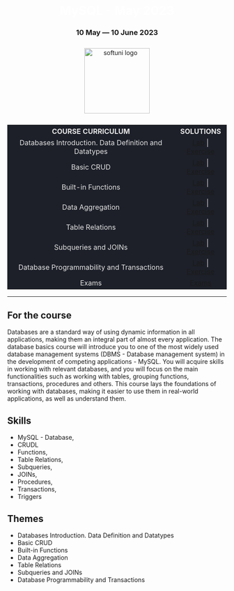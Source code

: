 <div align="center">
<h1 style="color:white">MySQL - May 2023</h1>
<h3>10 May ― 10 June 2023</h3>
<img src="https://upload.wikimedia.org/wikipedia/commons/7/76/Logo_Software_University_%28SoftUni%29_-_blue.png" 
  alt="softuni logo"
  style="position:relative; width:150px; padding:10px; margin: 0 auto;"
  />

<table style="width:100%; max-width:1000px; background-color:#1d2029; color:#e4e4e4">
<tr>
  <th style="text-align:center; vertical-align: middle;">COURSE  CURRICULUM</th>
  <th style="text-align:center; vertical-align: middle;">SOLUTIONS</th>
</tr>
<tr>
  <td style="text-align: center; vertical-align: middle;">Databases Introduction. Data Definition and Datatypes  </td>
  <td style="text-align: center; vertical-align: middle;">
    <a href="https://github.com/DimitarMitev92/MySQL-softuni/tree/main/01.%20Data%20Definition%20And%20Data%20Types%20-%20Lab">Lab</a> |
    <a href="https://github.com/DimitarMitev92/MySQL-softuni/tree/main/02.%20%20Data%20Definition%20and%20Data%20Types%20-%20Exercises">Exercise</a> 
  </td>
</tr>
<tr>
  <td style="text-align: center; vertical-align: middle;">Basic CRUD  </td>
  <td style="text-align: center; vertical-align: middle;">
    <a href="https://github.com/DimitarMitev92/MySQL-softuni/tree/main/03.%20Basic%20CRUD%20-%20Lab">Lab</a> |
    <a href=https://github.com/DimitarMitev92/MySQL-softuni/tree/main/04.%20Basic%20CRUD%20-%20Exercises">Exercise</a> 
  </td>
</tr>
<tr>
  <td style="text-align: center; vertical-align: middle;">Built-in Functions  </td>
  <td style="text-align: center; vertical-align: middle;">
    <a href="https://github.com/DimitarMitev92/MySQL-softuni/tree/main/05.%20Built-in%20Functions%20-%20Lab">Lab</a> |
    <a href="https://github.com/DimitarMitev92/MySQL-softuni/tree/main/06.%20Built-in%20Functions%20-%20Exercises">Exercise</a> 
  </td>
</tr>
<tr>
  <td style="text-align: center; vertical-align: middle;">Data Aggregation </td>
  <td style="text-align: center; vertical-align: middle;">
    <a href="https://github.com/DimitarMitev92/MySQL-softuni/tree/main/07.%20Data%20Aggregation%20-%20Lab">Lab</a> |
    <a href="https://github.com/DimitarMitev92/MySQL-softuni/tree/main/08.%20Data%20Aggregation%20-%20Exercises">Exercise</a> 
  </td>
</tr>
<tr>
  <td style="text-align: center; vertical-align: middle;">Table Relations  </td>
  <td style="text-align: center; vertical-align: middle;">
    <a href="https://github.com/DimitarMitev92/MySQL-softuni/tree/main/09.%20Table%20Relations%20-%20Lab">Lab</a> |
    <a href="https://github.com/DimitarMitev92/MySQL-softuni/tree/main/10.%20Table%20Relations%20-%20Exercises">Exercise</a> 
  </td>
</tr>
<tr>
  <td style="text-align: center; vertical-align: middle;">Subqueries and JOINs  </td>
  <td style="text-align: center; vertical-align: middle;">
    <a href="https://github.com/DimitarMitev92/MySQL-softuni/tree/main/11.%20Subqueries%20and%20JOINs%20-%20Lab">Lab</a> |
    <a href="https://github.com/DimitarMitev92/MySQL-softuni/tree/main/12.%20Subqueries%20and%20JOINs%20-%20Exercises">Exercise</a> 
  </td>
</tr>
  <tr>
  <td style="text-align: center; vertical-align: middle;">Database Programmability and Transactions   </td>
  <td style="text-align: center; vertical-align: middle;">
    <a href="https://github.com/DimitarMitev92/MySQL-softuni/tree/main/13.%20Database%20Programmability%20-%20Lab">Lab</a> |
    <a href="https://github.com/DimitarMitev92/MySQL-softuni/tree/main/14.%20Database%20Programmabilty%20-%20Exercises">Exercise</a> 
  </td>
</tr>
<tr>
  <td style="text-align: center; vertical-align: middle;">Exams</td>
  <td style="text-align: center; vertical-align: middle;">
    <a href="https://github.com/DimitarMitev92/MySQL-softuni/tree/main/15.%20Exams">Exams</a>
  </td>
</tr>
</table>
</div>

---

## For the course

Databases are a standard way of using dynamic information in all applications, making them an integral part of almost every application. The database basics course will introduce you to one of the most widely used database management systems (DBMS - Database management system) in the development of competing applications - MySQL. You will acquire skills in working with relevant databases, and you will focus on the main functionalities such as working with tables, grouping functions, transactions, procedures and others. This course lays the foundations of working with databases, making it easier to use them in real-world applications, as well as understand them.

## Skills

- MySQL - Database,
- CRUDL
- Functions,
- Table Relations,
- Subqueries,
- JOINs,
- Procedures,
- Transactions,
- Triggers

## Themes

- Databases Introduction. Data Definition and Datatypes 
- Basic CRUD 
- Built-in Functions 
- Data Aggregation 
- Table Relations 
- Subqueries and JOINs 
- Database Programmability and Transactions 

